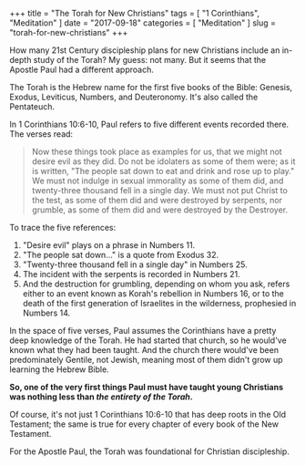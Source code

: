 +++
title = "The Torah for New Christians"
tags = [ "1 Corinthians", "Meditation" ]
date = "2017-09-18"
categories = [
  "Meditation"
]
slug = "torah-for-new-christians"
+++

How many 21st Century discipleship plans for new Christians include an in-depth study of the Torah? My guess: not many. But it seems that the Apostle Paul had a different approach.

The Torah is the Hebrew name for the first five books of the Bible: Genesis, Exodus, Leviticus, Numbers, and Deuteronomy. It's also called the Pentateuch.

In 1 Corinthians 10:6-10, Paul refers to five different events recorded there. The verses read:

> Now these things took place as examples for us, that we might not desire evil as they did. Do not be idolaters as some of them were; as it is written, "The people sat down to eat and drink and rose up to play." We must not indulge in sexual immorality as some of them did, and twenty-three thousand fell in a single day. We must not put Christ to the test, as some of them did and were destroyed by serpents, nor grumble, as some of them did and were destroyed by the Destroyer.

To trace the five references:

1. "Desire evil" plays on a phrase in Numbers 11.
2. "The people sat down..." is a quote from Exodus 32.
3. "Twenty-three thousand fell in a single day" in Numbers 25.
4. The incident with the serpents is recorded in Numbers 21.
5. And the destruction for grumbling, depending on whom you ask, refers either to an event known as Korah's rebellion in Numbers 16, or to the death of the first generation of Israelites in the wilderness, prophesied in Numbers 14.

In the space of five verses, Paul assumes the Corinthians have a pretty deep knowledge of the Torah. He had started that church, so he would've known what they had been taught. And the church there would've been predominately Gentile, not Jewish, meaning most of them didn't grow up learning the Hebrew Bible.

**So, one of the very first things Paul must have taught young Christians was nothing less than *the entirety of the Torah*.**

Of course, it's not just 1 Corinthians 10:6-10 that has deep roots in the Old Testament; the same is true for every chapter of every book of the New Testament.

For the Apostle Paul, the Torah was foundational for Christian discipleship.
